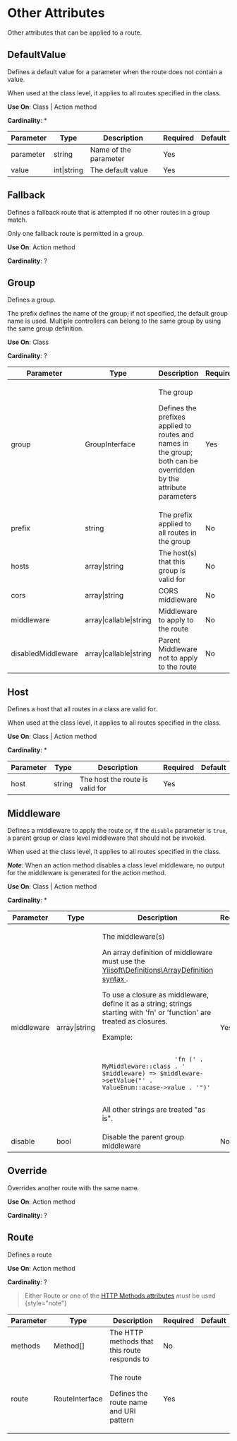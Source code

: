 # Other Attributes
Other attributes that can be applied to a route.

## DefaultValue
Defines a default value for a parameter when the route does not contain a value.

When used at the class level, it applies to all routes specified in the class.

**Use On**: Class | Action method

**Cardinality**: *
<table>
    <thead>
        <tr>
            <th>Parameter</th>
            <th>Type</th>
            <th>Description</th>
            <th>Required</th>
            <th>Default</th>
        </tr>
    </thead>
    <tbody>
        <tr>
            <td>parameter</td>
            <td>string</td>
            <td>Name of the parameter</td>
            <td>Yes</td>
            <td></td>
        </tr>
        <tr>
            <td>value</td>
            <td>int|string</td>
            <td>The default value</td>
            <td>Yes</td>
            <td></td>
        </tr>
    </tbody>
</table>

## Fallback
Defines a fallback route that is attempted if no other routes in a group match.

Only one fallback route is permitted in a group.

**Use On**: Action method

**Cardinality**: ?

## Group
Defines a group.

The prefix defines the name of the group; if not specified, the default group name is used.
Multiple controllers can belong to the same group by using the same group definition.

**Use On**: Class

**Cardinality**: ?
<table>
    <thead>
        <tr>
            <th>Parameter</th>
            <th>Type</th>
            <th>Description</th>
            <th>Required</th>
            <th>Default</th>
        </tr>
    </thead>
    <tbody>
        <tr>
            <td>group</td>
            <td>GroupInterface</td>
            <td>
                <p>The group</p>
                <p>
                    Defines the prefixes applied to routes and names in the group; 
                    both can be overridden by the attribute parameters
                </p>
            </td>
            <td>Yes</td>
            <td></td>
        </tr>
        <tr>
            <td>prefix</td>
            <td>string</td>
            <td>The prefix applied to all routes in the group</td>
            <td>No</td>
            <td>null</td>
        </tr>
        <tr>
            <td>hosts</td>
            <td>array|string</td>
            <td>The host(s) that this group is valid for</td>
            <td>No</td>
            <td>[]</td>
        </tr>
        <tr>
            <td>cors</td>
            <td>array|string</td>
            <td>CORS middleware</td>
            <td>No</td>
            <td>null</td>
        </tr>
        <tr>
            <td>middleware</td>
            <td>array|callable|string</td>
            <td>Middleware to apply to the route</td>
            <td>No</td>
            <td>[]</td>
        </tr>
        <tr>
            <td>disabledMiddleware</td>
            <td>array|callable|string</td>
            <td>Parent Middleware not to apply to the route</td>
            <td>No</td>
            <td>[]</td>
        </tr>
    </tbody>
</table>

## Host
Defines a host that all routes in a class are valid for.

When used at the class level, it applies to all routes specified in the class.

**Use On**: Class | Action method

**Cardinality**: *
<table>
    <thead>
        <tr>
            <th>Parameter</th>
            <th>Type</th>
            <th>Description</th>
            <th>Required</th>
            <th>Default</th>
        </tr>
    </thead>
    <tbody>
        <tr>
            <td>host</td>
            <td>string</td>
            <td>The host the route is valid for</td>
            <td>Yes</td>
            <td></td>
        </tr>
    </tbody>
</table>

## Middleware
Defines a middleware to apply the route or,
if the `disable` parameter is `true`, a parent group or class level middleware that should not be invoked.

When used at the class level, it applies to all routes specified in the class.

_**Note**_: When an action method disables a class level middleware,
no output for the middleware is generated for the action method.

**Use On**: Class | Action method

**Cardinality**: *
<table>
    <thead>
        <tr>
            <th>Parameter</th>
            <th>Type</th>
            <th>Description</th>
            <th>Required</th>
            <th>Default</th>
        </tr>
    </thead>
    <tbody>
        <tr>
            <td>middleware</td>
            <td>array|string</td>
            <td>
                <p>The middleware(s)</p>
                <p>
                    An array definition of middleware must use the
                    <a
                        href="https://github.com/yiisoft/definitions#arraydefinition"
                        target="_blank"
                    >
                        Yiisoft\Definitions\ArrayDefinition syntax
                    </a>.
                </p>
                <p>
                    To use a closure as middleware, define it as a string; 
                    strings starting with 'fn' or 'function' are treated as closures.
                </p>
                <p>Example:</p>
                <p><code>
                    'fn (' . MyMiddleware::class . ' $middleware) => $middleware->setValue("' . ValueEnum::acase->value . '")'
                </code></p>
                <p>All other strings are treated "as is".</p>
            </td>
            <td>Yes</td>
            <td></td>
        </tr>
        <tr>
            <td>disable</td>
            <td>bool</td>
            <td>Disable the parent group middleware</td>
            <td>No</td>
            <td>false</td>
        </tr>
    </tbody>
</table>

## Override
Overrides another route with the same name.

**Use On**: Action method

**Cardinality**: ?

## Route
Defines a route

**Use On**: Action method

**Cardinality**: ?

> Either Route or one of the [HTTP Methods attributes](HTTP-Methods.md) _must_ be used
{style="note"}
<table>
    <thead>
        <tr>
            <th>Parameter</th>
            <th>Type</th>
            <th>Description</th>
            <th>Required</th>
            <th>Default</th>
        </tr>
    </thead>
    <tbody>
        <tr>
            <td>methods</td>
            <td>Method[]</td>
            <td>The HTTP methods that this route responds to</td>
            <td>No</td>
            <td></td>
        </tr>
        <tr>
            <td>route</td>
            <td>RouteInterface</td>
            <td>
                <p>The route</p>
                <p>Defines the route name and URI pattern</p>
            </td>
            <td>Yes</td>
            <td></td>
        </tr>
    </tbody>
</table>